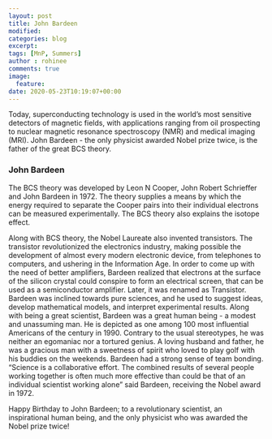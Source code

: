 ```yaml
---
layout: post
title: John Bardeen
modified:
categories: blog
excerpt:
tags: [MnP, Summers]
author : rohinee
comments: true
image:
  feature:
date: 2020-05-23T10:19:07+00:00
---
```


Today, superconducting technology is used in the world’s most sensitive detectors of magnetic fields, with applications ranging from oil prospecting to nuclear magnetic resonance spectroscopy (NMR) and medical imaging (MRI). John Bardeen - the only physicist awarded Nobel prize twice, is the father of the great BCS theory.

### John Bardeen

The BCS theory was developed by Leon N Cooper, John Robert Schrieffer and John Bardeen in 1972. The theory supplies a means by which the energy required to separate the Cooper pairs into their individual electrons can be measured experimentally. The BCS theory also explains the isotope effect.

Along with BCS theory, the Nobel Laureate also invented transistors. The transistor revolutionized the electronics industry, making possible the development of almost every modern electronic device, from telephones to computers, and ushering in the Information Age. In order to come up with the need of better amplifiers, Bardeen realized that electrons at the surface of the silicon crystal could conspire to form an electrical screen, that can be used as a semiconductor amplifier. Later, it was renamed as Transistor.
Bardeen was inclined towards pure sciences, and he used to suggest ideas, develop mathematical models, and interpret experimental results.
Along with being a great scientist, Bardeen was a great human being - a modest and unassuming man. He is depicted as one among 100 most influential Americans of the century in 1990. Contrary to the usual stereotypes, he was neither an egomaniac nor a tortured genius. A loving husband and father, he was a gracious man with a sweetness of spirit who loved to play golf with his buddies on the weekends. Bardeen had a strong sense of team bonding. “Science is a collaborative effort. The combined results of several people working together is often much more effective than could be that of an individual scientist working alone” said Bardeen, receiving the Nobel award in 1972.

Happy Birthday to John Bardeen; to a revolutionary scientist, an inspirational human being, and the only physicist who was awarded the Nobel prize twice!
